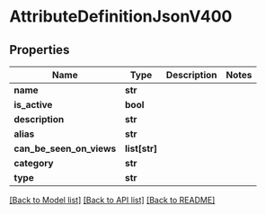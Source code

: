 # AttributeDefinitionJsonV400

## Properties
Name | Type | Description | Notes
------------ | ------------- | ------------- | -------------
**name** | **str** |  | 
**is_active** | **bool** |  | 
**description** | **str** |  | 
**alias** | **str** |  | 
**can_be_seen_on_views** | **list[str]** |  | 
**category** | **str** |  | 
**type** | **str** |  | 

[[Back to Model list]](../README.md#documentation-for-models) [[Back to API list]](../README.md#documentation-for-api-endpoints) [[Back to README]](../README.md)



